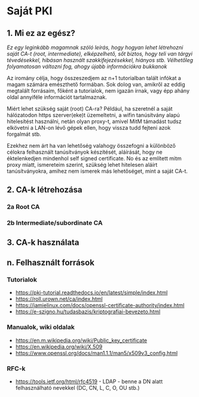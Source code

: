 # Saját PKI

## 1. Mi ez az egész?
_Ez egy leginkább magamnak szóló leírás, hogy hogyan lehet létrehozni saját
CA-t (root, intermediate), elképzelhető, sőt biztos, hogy teli van tárgyi tévedésekkel,
hibásan használt szakkifejezésekkel, hiányos stb. Vélhetőleg folyamatosan változni fog,
ahogy újabb információkra bukkanok_
  
Az iromány célja, hogy összeszedjem az n+1 tutorialban talált infókat a magam számára
emészthető formában. Sok dolog van, amikről az eddig megtalált forrásaim, főként 
a tutorialok, nem igazán írnak, vagy épp ahány oldal annyiféle információt tartalmaznak.

Miért lehet szükség saját (root) CA-ra? Például, ha szeretnél a saját 
hálózatodon https szerver(eke)t üzemeltetni, a wifin tanúsítvány alapú hitelesítést
használni, netán olyan proxy-t, amivel MitM támadást tudsz elkövetni a LAN-on 
lévő gépek ellen, hogy vissza tudd fejteni azok forgalmát stb.    

Ezekhez nem árt ha van lehetőség valahogy összefogni a különböző célokra felhasznált
tanúsítványok készítését, aláírását, hogy ne éktelenkedjen mindenhol self signed
certificate. No és az említett mitm proxy miatt, ismereteim szerint, szükség lehet
hitelesen aláírt tanúsítványokra, amihez nem ismerek más lehetőséget, mint a saját
CA-t. 
## 2. CA-k létrehozása  
### 2a Root CA

### 2b Intermediate/subordinate CA

  
    

## 3. CA-k használata



## n. Felhasznált források
### Tutorialok
- https://pki-tutorial.readthedocs.io/en/latest/simple/index.html
- https://roll.urown.net/ca/index.html
- https://jamielinux.com/docs/openssl-certificate-authority/index.html
- https://e-szigno.hu/tudasbazis/kriptografiai-bevezeto.html

### Manualok, wiki oldalak
- https://en.m.wikipedia.org/wiki/Public_key_certificate   
- https://en.wikipedia.org/wiki/X.509  
- https://www.openssl.org/docs/man1.1.1/man5/x509v3_config.html   
  
### RFC-k
- https://tools.ietf.org/html/rfc4519 - LDAP - benne a DN alatt felhasználható nevekkel (DC, CN, L, C, O, OU stb.)  

